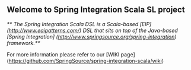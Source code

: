 ## Welcome to Spring Integration Scala SL project

_** The Spring Integration Scala DSL is a Scala-based [EIP] (http://www.eaipatterns.com/) DSL that sits on top of the Java-based 
[Spring Integration] (http://www.springsource.org/spring-integration) framework.**_

For more information please refer to our [WIKI page] (https://github.com/SpringSource/spring-integration-scala/wiki)